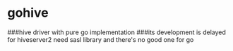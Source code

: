 # gohive
###hive driver with pure go implementation
###its development is delayed for hiveserver2 need sasl library and there's no good one for go
